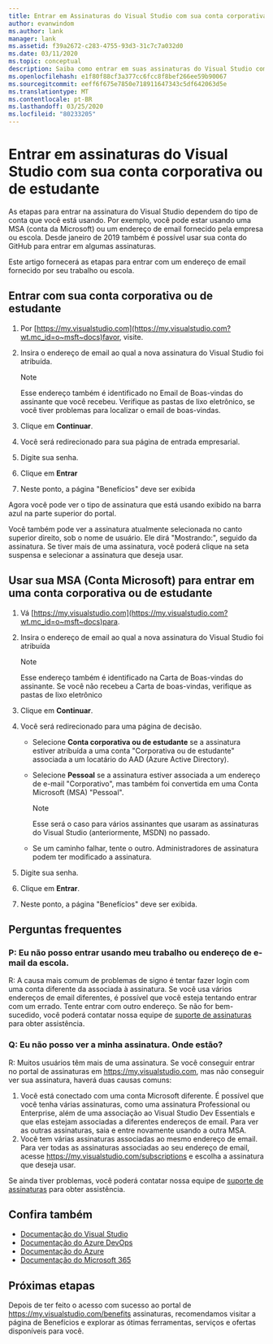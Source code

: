 ```yaml
---
title: Entrar em Assinaturas do Visual Studio com sua conta corporativa ou de estudante | Microsoft Docs
author: evanwindom
ms.author: lank
manager: lank
ms.assetid: f39a2672-c283-4755-93d3-31c7c7a032d0
ms.date: 03/11/2020
ms.topic: conceptual
description: Saiba como entrar em suas assinaturas do Visual Studio com sua conta corporativa ou de estudante.
ms.openlocfilehash: e1f80f88cf3a377cc6fcc8f8bef266ee59b90067
ms.sourcegitcommit: eeff6f675e7850e718911647343c5df642063d5e
ms.translationtype: MT
ms.contentlocale: pt-BR
ms.lasthandoff: 03/25/2020
ms.locfileid: "80233205"
---
```

# <a name="signing-in-to-visual-studio-subscriptions-with-your-work-or-school-account"></a>Entrar em assinaturas do Visual Studio com sua conta corporativa ou de estudante 

As etapas para entrar na assinatura do Visual Studio dependem do tipo de conta que você está usando.  Por exemplo, você pode estar usando uma MSA (conta da Microsoft) ou um endereço de email fornecido pela empresa ou escola.  Desde janeiro de 2019 também é possível usar sua conta do GitHub para entrar em algumas assinaturas. 

Este artigo fornecerá as etapas para entrar com um endereço de email fornecido por seu trabalho ou escola.

## <a name="signing-in-with-your-work-or-school-account"></a>Entrar com sua conta corporativa ou de estudante

1. Por [https://my.visualstudio.com](https://my.visualstudio.com?wt.mc_id=o~msft~docs)favor, visite.
2. Insira o endereço de email ao qual a nova assinatura do Visual Studio foi atribuída.

   > [!NOTE]
   > Esse endereço também é identificado no Email de Boas-vindas do assinante que você recebeu. Verifique as pastas de lixo eletrônico, se você tiver problemas para localizar o email de boas-vindas.

3. Clique em **Continuar**.
4. Você será redirecionado para sua página de entrada empresarial.
5. Digite sua senha.
6. Clique em **Entrar**
7. Neste ponto, a página "Benefícios" deve ser exibida

Agora você pode ver o tipo de assinatura que está usando exibido na barra azul na parte superior do portal.

Você também pode ver a assinatura atualmente selecionada no canto superior direito, sob o nome de usuário.  Ele dirá "Mostrando:", seguido da assinatura.  Se tiver mais de uma assinatura, você poderá clique na seta suspensa e selecionar a assinatura que deseja usar.

## <a name="using-your-microsoft-account-msa-to-sign-in-to-a-work-or-school-account"></a>Usar sua MSA (Conta Microsoft) para entrar em uma conta corporativa ou de estudante

1. Vá [https://my.visualstudio.com](https://my.visualstudio.com?wt.mc_id=o~msft~docs)para.
2. Insira o endereço de email ao qual a nova assinatura do Visual Studio foi atribuída

   > [!NOTE]
   > Esse endereço também é identificado na Carta de Boas-vindas do assinante. Se você não recebeu a Carta de boas-vindas, verifique as pastas de lixo eletrônico

3. Clique em **Continuar**.
4. Você será redirecionado para uma página de decisão.
    - Selecione **Conta corporativa ou de estudante** se a assinatura estiver atribuída a uma conta "Corporativa ou de estudante" associada a um locatário do AAD (Azure Active Directory).
    - Selecione **Pessoal** se a assinatura estiver associada a um endereço de e-mail "Corporativo", mas também foi convertida em uma Conta Microsoft (MSA) "Pessoal".

        > [!NOTE]
        > Esse será o caso para vários assinantes que usaram as assinaturas do Visual Studio (anteriormente, MSDN) no passado.

    - Se um caminho falhar, tente o outro.  Administradores de assinatura podem ter modificado a assinatura.

5. Digite sua senha.
6. Clique em **Entrar**.
7. Neste ponto, a página "Benefícios" deve ser exibida.

## <a name="frequently-asked-questions"></a>Perguntas frequentes
### <a name="q--im-unable-to-sign-in-using-my-work-or-school-email-address"></a>P: Eu não posso entrar usando meu trabalho ou endereço de e-mail da escola.  
R: A causa mais comum de problemas de signo é tentar fazer login com uma conta diferente da associada à assinatura.  Se você usa vários endereços de email diferentes, é possível que você esteja tentando entrar com um errado.  Tente entrar com outro endereço.  Se não for bem-sucedido, você poderá contatar nossa equipe de [suporte de assinaturas](https://visualstudio.microsoft.com/subscriptions/support/) para obter assistência.  

### <a name="q--i-cant-see-my-subscription-where-is-it"></a>Q: Eu não posso ver a minha assinatura. Onde estão?
R: Muitos usuários têm mais de uma assinatura.  Se você conseguir entrar no portal de assinaturas em https://my.visualstudio.com, mas não conseguir ver sua assinatura, haverá duas causas comuns:
1. Você está conectado com uma conta Microsoft diferente.  É possível que você tenha várias assinaturas, como uma assinatura Professional ou Enterprise, além de uma associação ao Visual Studio Dev Essentials e que elas estejam associadas a diferentes endereços de email. Para ver as outras assinaturas, saia e entre novamente usando a outra MSA.
2. Você tem várias assinaturas associadas ao mesmo endereço de email.  Para ver todas as assinaturas associadas ao seu endereço de email, acesse https://my.visualstudio.com/subscriptions e escolha a assinatura que deseja usar. 

Se ainda tiver problemas, você poderá contatar nossa equipe de [suporte de assinaturas](https://visualstudio.microsoft.com/subscriptions/support/) para obter assistência.  

## <a name="see-also"></a>Confira também
- [Documentação do Visual Studio](https://docs.microsoft.com/visualstudio/)
- [Documentação do Azure DevOps](https://docs.microsoft.com/azure/devops/)
- [Documentação do Azure](https://docs.microsoft.com/azure/)
- [Documentação do Microsoft 365](https://docs.microsoft.com/microsoft-365/)

## <a name="next-steps"></a>Próximas etapas
Depois de ter feito o acesso com sucesso ao portal de https://my.visualstudio.com/benefits assinaturas, recomendamos visitar a página de Benefícios e explorar as ótimas ferramentas, serviços e ofertas disponíveis para você.  